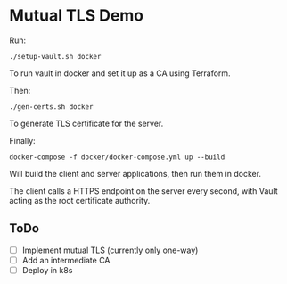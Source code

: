 # Mutual TLS Demo

Run:
```
./setup-vault.sh docker
```
To run vault in docker and set it up as a CA using Terraform.

Then:
```
./gen-certs.sh docker
```
To generate TLS certificate for the server.

Finally:
```
docker-compose -f docker/docker-compose.yml up --build
```
Will build the client and server applications, then run them in docker.

The client calls a HTTPS endpoint on the server every second, with
Vault acting as the root certificate authority.

## ToDo
- [ ] Implement mutual TLS (currently only one-way)
- [ ] Add an intermediate CA
- [ ] Deploy in k8s
